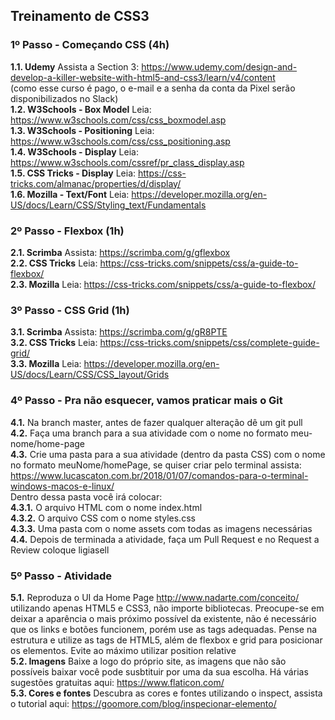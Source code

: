 ## Treinamento de CSS3  

### 1º Passo - Começando CSS (4h)  

**1.1. Udemy** Assista a Section 3: <https://www.udemy.com/design-and-develop-a-killer-website-with-html5-and-css3/learn/v4/content>  
(como esse curso é pago, o e-mail e a senha da conta da Pixel serão disponibilizados no Slack)  
**1.2. W3Schools - Box Model** Leia: <https://www.w3schools.com/css/css_boxmodel.asp>  
**1.3. W3Schools - Positioning** Leia: <https://www.w3schools.com/css/css_positioning.asp>  
**1.4. W3Schools - Display** Leia: <https://www.w3schools.com/cssref/pr_class_display.asp>  
**1.5. CSS Tricks - Display** Leia: <https://css-tricks.com/almanac/properties/d/display/>  
**1.6. Mozilla - Text/Font** Leia: <https://developer.mozilla.org/en-US/docs/Learn/CSS/Styling_text/Fundamentals>  

### 2º Passo - Flexbox (1h)  

**2.1. Scrimba** Assista: <https://scrimba.com/g/gflexbox>  
**2.2. CSS Tricks** Leia: <https://css-tricks.com/snippets/css/a-guide-to-flexbox/>  
**2.3. Mozilla** Leia: <https://css-tricks.com/snippets/css/a-guide-to-flexbox/>  

### 3º Passo - CSS Grid (1h)  

**3.1. Scrimba** Assista: <https://scrimba.com/g/gR8PTE>  
**3.2. CSS Tricks** Leia: <https://css-tricks.com/snippets/css/complete-guide-grid/>  
**3.3. Mozilla** Leia: <https://developer.mozilla.org/en-US/docs/Learn/CSS/CSS_layout/Grids>  

### 4º Passo - Pra não esquecer, vamos praticar mais o Git  

**4.1.** Na branch master, antes de fazer qualquer alteração dê um git pull  
**4.2.** Faça uma branch para a sua atividade com o nome no formato meu-nome/home-page  
**4.3.** Crie uma pasta para a sua atividade (dentro da pasta CSS) com o nome no formato meuNome/homePage, se quiser criar pelo terminal assista: <https://www.lucascaton.com.br/2018/01/07/comandos-para-o-terminal-windows-macos-e-linux/>  
Dentro dessa pasta você irá colocar:  
    **4.3.1.** O arquivo HTML com o nome index.html  
    **4.3.2.** O arquivo CSS com o nome styles.css  
    **4.3.3.** Uma pasta com o nome assets com todas as imagens necessárias  
**4.4.** Depois de terminada a atividade, faça um Pull Request e no Request a Review coloque ligiasell  

### 5º Passo - Atividade  

**5.1.** Reproduza o UI da Home Page <http://www.nadarte.com/conceito/> utilizando apenas HTML5 e CSS3, não importe bibliotecas. Preocupe-se em deixar a aparência o mais próximo possível da existente, não é necessário que os links e botões funcionem, porém use as tags adequadas. Pense na estrutura e utilize as tags de HTML5, além de flexbox e grid para posicionar os elementos. Evite ao máximo utilizar position relative  
**5.2. Imagens** Baixe a logo do próprio site, as imagens que não são possíveis baixar você pode susbtituir por uma da sua escolha. Há várias sugestões gratuitas aqui: <https://www.flaticon.com/>  
**5.3. Cores e fontes** Descubra as cores e fontes utilizando o inspect, assista o tutorial aqui: <https://goomore.com/blog/inspecionar-elemento/>  